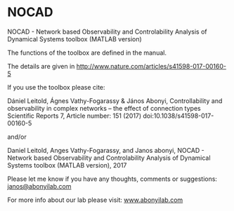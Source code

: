 # NOCAD
NOCAD - Network based Observability and Controlability Analysis of Dynamical Systems toolbox (MATLAB version)

The functions of the toolbox are defined in the manual.

The details are given in http://www.nature.com/articles/s41598-017-00160-5


If you use the toolbox please cite:

Dániel Leitold, Ágnes Vathy-Fogarassy & János Abonyi, 
Controllability and observability in complex networks – the effect of connection types
Scientific Reports 7, Article number: 151 (2017)
doi:10.1038/s41598-017-00160-5

and/or

Daniel Leitold, Anges Vathy-Fogarassy, and Janos abonyi, 
NOCAD - Network based Observability and Controlability Analysis of Dynamical Systems toolbox (MATLAB version), 2017

Please let me know if you have any thoughts, comments or suggestions: janos@abonyilab.com 

For more info about our lab please visit: www.abonyilab.com  








